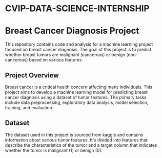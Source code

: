 # CVIP-DATA-SCIENCE-INTERNSHIP

# Breast Cancer Diagnosis Project

This repository contains code and analysis for a machine learning project focused on breast cancer diagnosis. The goal of this project is to predict whether breast tumors are malignant (cancerous) or benign (non-cancerous) based on various features.
## Project Overview

Breast cancer is a critical health concern affecting many individuals. This project aims to develop a machine learning model for predicting breast cancer diagnosis using a dataset of tumor features. The primary tasks include data preprocessing, exploratory data analysis, model selection, training, and evaluation.

## Dataset

The dataset used in this project is sourced from kaggle and contains information about various tumor features. It's divided into features that describe the characteristics of the tumor and a target column that indicates whether the tumor is malignant (1) or benign (0).
